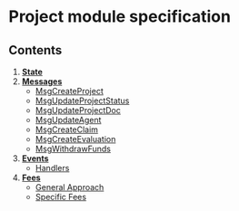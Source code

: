 # Project module specification

## Contents

1. **[State](01_state.md)**
1. **[Messages](02_messages.md)**
    - [MsgCreateProject](02_messages.md#MsgCreateProject)
    - [MsgUpdateProjectStatus](02_messages.md#MsgUpdateProjectStatus)
    - [MsgUpdateProjectDoc](02_messages.md#MsgUpdateProjectDoc)
    - [MsgUpdateAgent](02_messages.md#MsgUpdateAgent)
    - [MsgCreateClaim](02_messages.md#MsgCreateClaim)
    - [MsgCreateEvaluation](02_messages.md#MsgCreateEvaluation)
    - [MsgWithdrawFunds](02_messages.md#MsgWithdrawFunds)
1. **[Events](03_events.md)**
    - [Handlers](03_events.md#handlers)
1. **[Fees](04_fees.md)**
    - [General Approach](04_fees.md#general-approach)
    - [Specific Fees](04_fees.md#specific-fees)
